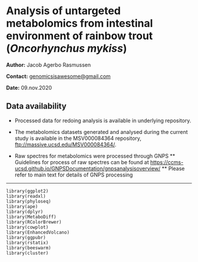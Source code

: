 # Analysis of untargeted metabolomics from intestinal environment of rainbow trout (_Oncorhynchus mykiss_)

__Author:__ Jacob Agerbo Rasmussen

__Contact:__ <genomicsisawesome@gmail.com>

__Date:__ 09.nov.2020

## Data availability

* Processed data for redoing analysis is available in underlying repository. 

* The metabolomics datasets generated and analysed during the current study is available in the MSV000084364 repository, ftp://massive.ucsd.edu/MSV000084364/.

* Raw spectres for metabolomics were processed through GNPS
**  Guidelines for process of raw spectres can be found at https://ccms-ucsd.github.io/GNPSDocumentation/gnpsanalysisoverview/
**  Please refer to main text for details of GNPS processing

__________________________________________________________________________________________________________

```{r load dependencies}
library(ggplot2)
library(readxl)
library(phyloseq)
library(ape)
library(dplyr)
library(MetaboDiff)
library(RColorBrewer)
library(cowplot)
library(EnhancedVolcano)
library(ggpubr)
library(rstatix)
library(beeswarm)
library(cluster)
```
